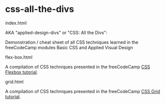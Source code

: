 # css-all-the-divs

index.html

AKA "applied-design-divs" or "CSS: All the Divs":

Demonstration / cheat sheet of all CSS techniques learned in the freeCodeCamp modules Basic CSS and Applied Visual Design

flex-box.html

A compilation of CSS techniques presented in the freeCodeCamp [CSS Flexbox tutorial](https://www.freecodecamp.org/learn/responsive-web-design/css-flexbox/).

grid.html

A compilation of CSS techniques presented in the freeCodeCamp [CSS Grid tutorial](https://www.freecodecamp.org/learn/responsive-web-design/css-grid/).
